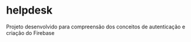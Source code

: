 # helpdesk
Projeto desenvolvido para compreensão dos conceitos de autenticação e criação do Firebase
